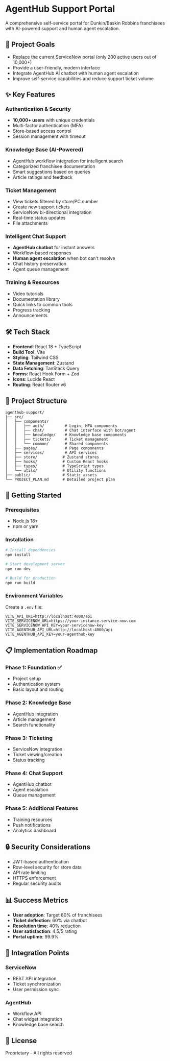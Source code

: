 # AgentHub Support Portal

A comprehensive self-service portal for Dunkin/Baskin Robbins franchisees with AI-powered support and human agent escalation.

## 🎯 Project Goals
- Replace the current ServiceNow portal (only 200 active users out of 10,000+)
- Provide a user-friendly, modern interface
- Integrate AgentHub AI chatbot with human agent escalation
- Improve self-service capabilities and reduce support ticket volume

## ✨ Key Features

### Authentication & Security
- **10,000+ users** with unique credentials
- Multi-factor authentication (MFA)
- Store-based access control
- Session management with timeout

### Knowledge Base (AI-Powered)
- AgentHub workflow integration for intelligent search
- Categorized franchisee documentation
- Smart suggestions based on queries
- Article ratings and feedback

### Ticket Management
- View tickets filtered by store/PC number
- Create new support tickets
- ServiceNow bi-directional integration
- Real-time status updates
- File attachments

### Intelligent Chat Support
- **AgentHub chatbot** for instant answers
- Workflow-based responses
- **Human agent escalation** when bot can't resolve
- Chat history preservation
- Agent queue management

### Training & Resources
- Video tutorials
- Documentation library
- Quick links to common tools
- Progress tracking
- Announcements

## 🛠 Tech Stack

- **Frontend**: React 18 + TypeScript
- **Build Tool**: Vite
- **Styling**: Tailwind CSS
- **State Management**: Zustand
- **Data Fetching**: TanStack Query
- **Forms**: React Hook Form + Zod
- **Icons**: Lucide React
- **Routing**: React Router v6

## 📁 Project Structure

```
agenthub-support/
├── src/
│   ├── components/
│   │   ├── auth/         # Login, MFA components
│   │   ├── chat/         # Chat interface with bot/agent
│   │   ├── knowledge/    # Knowledge base components
│   │   ├── tickets/      # Ticket management
│   │   └── common/       # Shared components
│   ├── pages/            # Page components
│   ├── services/         # API services
│   ├── store/           # Zustand stores
│   ├── hooks/           # Custom React hooks
│   ├── types/           # TypeScript types
│   └── utils/           # Utility functions
├── public/              # Static assets
└── PROJECT_PLAN.md      # Detailed project plan
```

## 🚀 Getting Started

### Prerequisites
- Node.js 18+
- npm or yarn

### Installation

```bash
# Install dependencies
npm install

# Start development server
npm run dev

# Build for production
npm run build
```

### Environment Variables

Create a `.env` file:

```env
VITE_API_URL=http://localhost:4000/api
VITE_SERVICENOW_URL=https://your-instance.service-now.com
VITE_SERVICENOW_API_KEY=your-servicenow-key
VITE_AGENTHUB_API_URL=http://localhost:4000/api
VITE_AGENTHUB_API_KEY=your-agenthub-key
```

## 📋 Implementation Roadmap

### Phase 1: Foundation ✅
- Project setup
- Authentication system
- Basic layout and routing

### Phase 2: Knowledge Base 
- AgentHub integration
- Article management
- Search functionality

### Phase 3: Ticketing
- ServiceNow integration
- Ticket viewing/creation
- Status tracking

### Phase 4: Chat Support
- AgentHub chatbot
- Agent escalation
- Queue management

### Phase 5: Additional Features
- Training resources
- Push notifications
- Analytics dashboard

## 🔒 Security Considerations

- JWT-based authentication
- Row-level security for store data
- API rate limiting
- HTTPS enforcement
- Regular security audits

## 📊 Success Metrics

- **User adoption**: Target 80% of franchisees
- **Ticket deflection**: 60% via chatbot
- **Resolution time**: 40% reduction
- **User satisfaction**: 4.5/5 rating
- **Portal uptime**: 99.9%

## 🤝 Integration Points

### ServiceNow
- REST API integration
- Ticket synchronization
- User permission sync

### AgentHub
- Workflow API
- Chat widget integration
- Knowledge base search

## 📝 License

Proprietary - All rights reserved